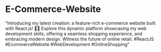 # E-Commerce-Website
"Introducing my latest creation: a feature-rich e-commerce website built with React.js! 🛒🚀 Explore this dynamic platform showcasing my web development skills, offering a seamless shopping experience, and embracing modern design. Witness the future of online retail. #ReactJS #EcommerceWebsite #WebDevelopment #OnlineShopping"
